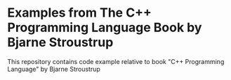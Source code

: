 # Examples from The C++ Programming Language Book by Bjarne Stroustrup
This repository contains code example relative to book "C++ Programming Language" by Bjarne Stroustrup